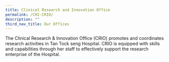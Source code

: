 ```yaml
---
title: Clinical Research and Innovation Office
permalink: /CHI-CRIO/
description: ""
third_nav_title: Our Offices
---
```

The Clinical Research & Innovation Office (CRIO) promotes and coordinates research activities in Tan Tock seng Hospital. CRIO is equipped with skills and capabilities through her staff to effectively support the research enterprise of the Hospital.



